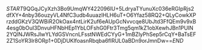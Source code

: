 $START$9QGqJCyXzh3Bo9UmqWY422096lU+5LdryaTYunuXc036eRGIpRjs2dfXY+4nby36ouzyVL4NfC3udb4uuazIHLH6uT+O6Yfaz58RQ2+QLyCowkXPrzddGKzV3QWBiR2OkOax4ntLirK2uf6eAUpGcNvvcqe8UbJtd3FfQEm9v9xB4esg0bOuI3DnvuHFNbHEp1YbLOFshG0Ftr3Tmg5qm1kZ1obXewhJBn1PUIN2YQlNJWRsJlwYLYdGSVncnLFsstNWEdCYyG+1mBZlyPhSep5rCqY+BaTsEF2Z1SoYR3lr8ORp1+0DjDUKlfoasnRbqba6flRUL0aBDn9orJmnDw==$END$